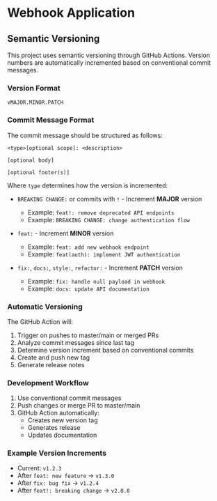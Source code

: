 # Webhook Application

## Semantic Versioning

This project uses semantic versioning through GitHub Actions. Version numbers are automatically incremented based on conventional commit messages.

### Version Format
`vMAJOR.MINOR.PATCH`

### Commit Message Format
The commit message should be structured as follows:

```
<type>[optional scope]: <description>

[optional body]

[optional footer(s)]
```

Where `type` determines how the version is incremented:

- `BREAKING CHANGE:` or commits with `!` - Increment **MAJOR** version
  - Example: `feat!: remove deprecated API endpoints`
  - Example: `BREAKING CHANGE: change authentication flow`

- `feat:` - Increment **MINOR** version
  - Example: `feat: add new webhook endpoint`
  - Example: `feat(auth): implement JWT authentication`

- `fix:`, `docs:`, `style:`, `refactor:` - Increment **PATCH** version
  - Example: `fix: handle null payload in webhook`
  - Example: `docs: update API documentation`

### Automatic Versioning
The GitHub Action will:
1. Trigger on pushes to master/main or merged PRs
2. Analyze commit messages since last tag
3. Determine version increment based on conventional commits
4. Create and push new tag
5. Generate release notes

### Development Workflow
1. Use conventional commit messages
2. Push changes or merge PR to master/main
3. GitHub Action automatically:
   - Creates new version tag
   - Generates release
   - Updates documentation

### Example Version Increments
- Current: `v1.2.3`
- After `feat: new feature` → `v1.3.0`
- After `fix: bug fix` → `v1.2.4`
- After `feat!: breaking change` → `v2.0.0`